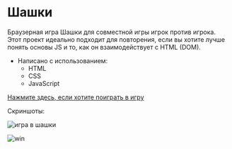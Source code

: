 
# Шашки
Браузерная игра Шашки для совместной игры игрок против игрока. Этот проект идеально подходит для повторения, если вы хотите лучше понять основы JS и то, как он взаимодействует с HTML (DOM).

* Написано с использованием:
  * HTML
  * CSS
  * JavaScript

[Нажмите здесь, если хотите поиграть в игру](https://ryanbranco.github.io/Checkers/)

Скриншоты:

![игра в шашки](Images/checkersgame.png "Шашки")

![win](Images/checkerswin.png "Выигрыш шашек")
